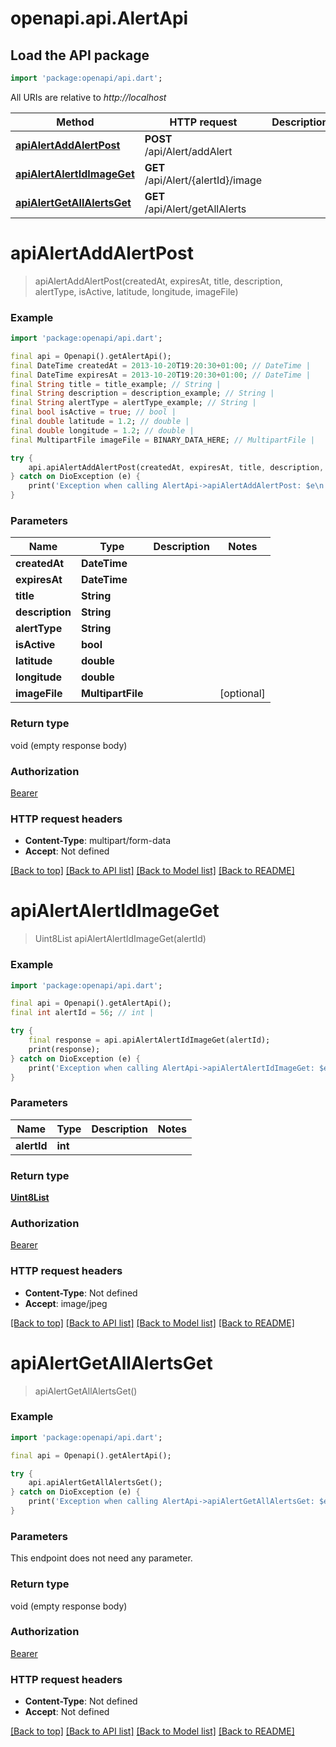 # openapi.api.AlertApi

## Load the API package
```dart
import 'package:openapi/api.dart';
```

All URIs are relative to *http://localhost*

Method | HTTP request | Description
------------- | ------------- | -------------
[**apiAlertAddAlertPost**](AlertApi.md#apialertaddalertpost) | **POST** /api/Alert/addAlert | 
[**apiAlertAlertIdImageGet**](AlertApi.md#apialertalertidimageget) | **GET** /api/Alert/{alertId}/image | 
[**apiAlertGetAllAlertsGet**](AlertApi.md#apialertgetallalertsget) | **GET** /api/Alert/getAllAlerts | 


# **apiAlertAddAlertPost**
> apiAlertAddAlertPost(createdAt, expiresAt, title, description, alertType, isActive, latitude, longitude, imageFile)



### Example
```dart
import 'package:openapi/api.dart';

final api = Openapi().getAlertApi();
final DateTime createdAt = 2013-10-20T19:20:30+01:00; // DateTime | 
final DateTime expiresAt = 2013-10-20T19:20:30+01:00; // DateTime | 
final String title = title_example; // String | 
final String description = description_example; // String | 
final String alertType = alertType_example; // String | 
final bool isActive = true; // bool | 
final double latitude = 1.2; // double | 
final double longitude = 1.2; // double | 
final MultipartFile imageFile = BINARY_DATA_HERE; // MultipartFile | 

try {
    api.apiAlertAddAlertPost(createdAt, expiresAt, title, description, alertType, isActive, latitude, longitude, imageFile);
} catch on DioException (e) {
    print('Exception when calling AlertApi->apiAlertAddAlertPost: $e\n');
}
```

### Parameters

Name | Type | Description  | Notes
------------- | ------------- | ------------- | -------------
 **createdAt** | **DateTime**|  | 
 **expiresAt** | **DateTime**|  | 
 **title** | **String**|  | 
 **description** | **String**|  | 
 **alertType** | **String**|  | 
 **isActive** | **bool**|  | 
 **latitude** | **double**|  | 
 **longitude** | **double**|  | 
 **imageFile** | **MultipartFile**|  | [optional] 

### Return type

void (empty response body)

### Authorization

[Bearer](../README.md#Bearer)

### HTTP request headers

 - **Content-Type**: multipart/form-data
 - **Accept**: Not defined

[[Back to top]](#) [[Back to API list]](../README.md#documentation-for-api-endpoints) [[Back to Model list]](../README.md#documentation-for-models) [[Back to README]](../README.md)

# **apiAlertAlertIdImageGet**
> Uint8List apiAlertAlertIdImageGet(alertId)



### Example
```dart
import 'package:openapi/api.dart';

final api = Openapi().getAlertApi();
final int alertId = 56; // int | 

try {
    final response = api.apiAlertAlertIdImageGet(alertId);
    print(response);
} catch on DioException (e) {
    print('Exception when calling AlertApi->apiAlertAlertIdImageGet: $e\n');
}
```

### Parameters

Name | Type | Description  | Notes
------------- | ------------- | ------------- | -------------
 **alertId** | **int**|  | 

### Return type

[**Uint8List**](Uint8List.md)

### Authorization

[Bearer](../README.md#Bearer)

### HTTP request headers

 - **Content-Type**: Not defined
 - **Accept**: image/jpeg

[[Back to top]](#) [[Back to API list]](../README.md#documentation-for-api-endpoints) [[Back to Model list]](../README.md#documentation-for-models) [[Back to README]](../README.md)

# **apiAlertGetAllAlertsGet**
> apiAlertGetAllAlertsGet()



### Example
```dart
import 'package:openapi/api.dart';

final api = Openapi().getAlertApi();

try {
    api.apiAlertGetAllAlertsGet();
} catch on DioException (e) {
    print('Exception when calling AlertApi->apiAlertGetAllAlertsGet: $e\n');
}
```

### Parameters
This endpoint does not need any parameter.

### Return type

void (empty response body)

### Authorization

[Bearer](../README.md#Bearer)

### HTTP request headers

 - **Content-Type**: Not defined
 - **Accept**: Not defined

[[Back to top]](#) [[Back to API list]](../README.md#documentation-for-api-endpoints) [[Back to Model list]](../README.md#documentation-for-models) [[Back to README]](../README.md)

